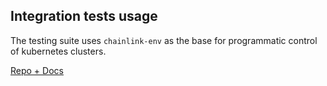 ## Integration tests usage

The testing suite uses `chainlink-env` as the base for programmatic control of kubernetes clusters.

[Repo + Docs](https://github.com/smartcontractkit/chainlink-env)
